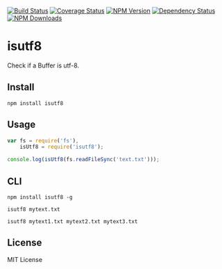 [![Build Status](https://travis-ci.org/hcodes/isutf8.png?branch=master)](https://travis-ci.org/hcodes/isutf8)
[![Coverage Status](https://img.shields.io/coveralls/hcodes/isutf8.svg?branch=master)](https://coveralls.io/r/hcodes/isutf8)
[![NPM Version](http://img.shields.io/npm/v/isutf8.svg?style=flat)](https://www.npmjs.org/package/isutf8)
[![Dependency Status](https://gemnasium.com/hcodes/typograf.svg)](https://gemnasium.com/hcodes/isutf8)
[![NPM Downloads](https://img.shields.io/npm/dm/isutf8.svg?style=flat)](https://www.npmjs.org/package/isutf8)

isutf8
======

Check if a Buffer is utf-8.

## Install
`npm install isutf8`

## Usage
```JavaScript
var fs = require('fs'),
    isUtf8 = require('isutf8');

console.log(isUtf8(fs.readFileSync('text.txt')));

```

## CLI
`npm install isutf8 -g`

`isutf8 mytext.txt`

`isutf8 mytext1.txt mytext2.txt mytext3.txt`



## License
MIT License

